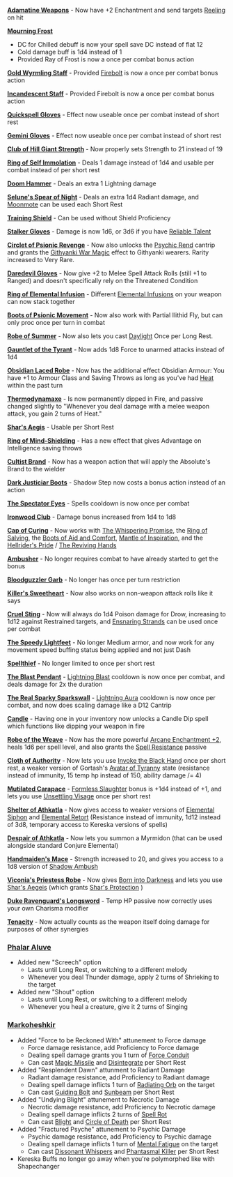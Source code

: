 **[Adamatine Weapons](https://bg3.wiki/wiki/Category:Adamantine_equipment)** - Now have +2 Enchantment and send targets [Reeling](https://bg3.wiki/wiki/Reeling) on hit

**[Mourning Frost](https://bg3.wiki/wiki/Mourning_Frost)**
 - DC for Chilled debuff is now your spell save DC instead of flat 12
 - Cold damage buff is 1d4 instead of 1
 - Provided Ray of Frost is now a once per combat bonus action

**[Gold Wyrmling Staff](https://bg3.wiki/wiki/Gold_Wyrmling_Staff)** - Provided [Firebolt](https://bg3.wiki/wiki/Firebolt) is now a once per combat bonus action

**[Incandescent Staff](https://bg3.wiki/wiki/Incandescent_Staff)** - Provided Firebolt is now a once per combat bonus action

**[Quickspell Gloves](https://bg3.wiki/wiki/Quickspell_Gloves)** - Effect now useable once per combat instead of short rest

**[Gemini Gloves](https://bg3.wiki/wiki/Gemini_Gloves)** - Effect now useable once per combat instead of short rest

**[Club of Hill Giant Strength](https://bg3.wiki/wiki/Club_of_Hill_Giant_Strength)** - Now properly sets Strength to 21 instead of 19

**[Ring of Self Immolation](https://bg3.wiki/wiki/Ring_of_Self_Immolation)** - Deals 1 damage instead of 1d4 and usable per combat instead of per short rest

<!-- **Blooded Greataxe, Helmet of Grit, Cap of Wrath** - Trigger based on being less than full health, not less than 50% -->

**[Doom Hammer](https://bg3.wiki/wiki/Doom_Hammer)** - Deals an extra 1 Lightning damage

**[Selune's Spear of Night](https://bg3.wiki/wiki/Selune's_Spear_of_Night)** - Deals an extra 1d4 Radiant damage, and [Moonmote](https://bg3.wiki/wiki/Moonmote) can be used each Short Rest

<!-- **Hat of Uninhibited Kushigo** - Effect can now stack additively for multiple turns, but you lose stacks when taking damage. -->

**[Training Shield](https://bg3.wiki/wiki/Training_Shield)** - Can be used without Shield Proficiency

<!-- **Unseen Menace** - Now has Finesse property -->

**[Stalker Gloves](https://bg3.wiki/wiki/Stalker_Gloves)** - Damage is now 1d6, or 3d6 if you have [Reliable Talent](https://bg3.wiki/wiki/Reliable_Talent)

**[Circlet of Psionic Revenge](https://bg3.wiki/wiki/Circlet_of_Psionic_Revenge)** - Now also unlocks the [Psychic Rend](https://bg3.wiki/wiki/Psychic_Rend) cantrip and grants the [Githyanki War Magic](https://bg3.wiki/wiki/Githyanki_War_Magic) effect to Githyanki wearers. Rarity increased to Very Rare.

**[Daredevil Gloves](https://bg3.wiki/wiki/Daredevil_Gloves)** - Now give +2 to Melee Spell Attack Rolls (still +1 to Ranged) and doesn't specifically rely on the Threatened Condition

**[Ring of Elemental Infusion](https://bg3.wiki/wiki/Ring_of_Elemental_Infusion)** - Different [Elemental Infusions](https://bg3.wiki/wiki/Elemental_Infusion) on your weapon can now stack together

**[Boots of Psionic Movement](https://bg3.wiki/wiki/Boots_of_Psionic_Movement)** - Now also work with Partial Ilithid Fly, but can only proc once per turn in combat

**[Robe of Summer](https://bg3.wiki/wiki/Robe_of_Summer)** - Now also lets you cast [Daylight](https://bg3.wiki/wiki/Daylight) Once per Long Rest.

**[Gauntlet of the Tyrant](https://bg3.wiki/wiki/Gauntlet_of_the_Tyrant)** - Now adds 1d8 Force to unarmed attacks instead of 1d4

**[Obsidian Laced Robe](https://bg3.wiki/wiki/Obsidian_Laced_Robe)** - Now has the additional effect Obsidian Armour: You have +1 to Armour Class and Saving Throws as long as you've had [Heat](https://bg3.wiki/wiki/Heat) within the past turn

**[Thermodynamaxe](https://bg3.wiki/wiki/Thermodynamo_Axe)** - Is now permanently dipped in Fire, and passive changed slightly to "Whenever you deal damage with a melee weapon attack, you gain 2 turns of Heat."

**[Shar's Aegis](https://bg3.wiki/wiki/Shar's_Aegis)** - Usable per Short Rest

**[Ring of Mind-Shielding](https://bg3.wiki/wiki/Ring_of_Mind-Shielding)** - Has a new effect that gives Advantage on Intelligence saving throws

**[Cultist Brand](https://bg3.wiki/wiki/Cultist_Brand)** - Now has a weapon action that will apply the Absolute's Brand to the wielder

**[Dark Justiciar Boots](https://bg3.wiki/wiki/Dark_Justiciar_Boots)** - Shadow Step now costs a bonus action instead of an action

**[The Spectator Eyes](https://bg3.wiki/wiki/The_Spectator_Eyes)** - Spells cooldown is now once per combat

**[Ironwood Club](https://bg3.wiki/wiki/Ironwood_Club)** - Damage bonus increased from 1d4 to 1d8

**[Cap of Curing](https://bg3.wiki/wiki/Cap_of_Curing)** - Now works with [The Whispering Promise](https://bg3.wiki/wiki/The_Whispering_Promise), the [Ring of Salving](https://bg3.wiki/wiki/Ring_of_Salving), the [Boots of Aid and Comfort](https://bg3.wiki/wiki/Boots_of_Aid_and_Comfort), [Mantle of Inspiration](https://bg3.wiki/wiki/Mantle_of_Inspiration), and the [Hellrider's Pride](https://bg3.wiki/wiki/Hellrider's_Pride) / [The Reviving Hands](https://bg3.wiki/wiki/The_Reviving_Hands)

**[Ambusher](https://bg3.wiki/wiki/Ambusher)** - No longer requires combat to have already started to get the bonus

**[Bloodguzzler Garb](https://bg3.wiki/wiki/Bloodguzzler_Garb)** - No longer has once per turn restriction

**[Killer's Sweetheart](https://bg3.wiki/wiki/Killer's_Sweetheart)** - Now also works on non-weapon attack rolls like it says

**[Cruel Sting](https://bg3.wiki/wiki/Cruel_Sting)** - Now will always do 1d4 Poison damage for Drow, increasing to 1d12 against Restrained targets, and [Ensnaring Strands](https://bg3.wiki/wiki/Ensnaring_Strands) can be used once per combat

**[The Speedy Lightfeet](https://bg3.wiki/wiki/The_Speedy_Lightfeet)** - No longer Medium armor, and now work for any movement speed buffing status being applied and not just Dash

**[Spellthief](https://bg3.wiki/wiki/Spellthief)** - No longer limited to once per short rest

**[The Blast Pendant](https://bg3.wiki/wiki/The_Blast_Pendant)** - [Lightning Blast](https://bg3.wiki/wiki/Lightning_Blast) cooldown is now once per combat, and deals damage for 2x the duration

**[The Real Sparky Sparkswall](https://bg3.wiki/wiki/The_Real_Sparky_Sparkswall)** - [Lightning Aura](https://bg3.wiki/wiki/Lightning_Aura) cooldown is now once per combat, and now does scaling damage like a D12 Cantrip

**[Candle](https://bg3.wiki/wiki/Candle)** - Having one in your inventory now unlocks a Candle Dip spell which functions like dipping your weapon in fire

**[Robe of the Weave](https://bg3.wiki/wiki/Robe_of_the_Weave)** - Now has the more powerful [Arcane Enchantment +2](https://bg3.wiki/wiki/Arcane_Enchantment_+2), heals 1d6 per spell level, and also grants the [Spell Resistance](https://bg3.wiki/wiki/Spell_Resistance) passive

**[Cloth of Authority](https://bg3.wiki/wiki/Cloth_of_Authority)** - Now lets you use [Invoke the Black Hand](https://bg3.wiki/wiki/Invoke_the_Black_Hand) once per short rest, a weaker version of Gortash's [Avatar of Tyranny](https://bg3.wiki/wiki/Avatar_of_Tyranny) state (resistance instead of immunity, 15 temp hp instead of 150, ability damage /= 4)

**[Mutilated Carapace](https://bg3.wiki/wiki/Mutilated_Carapace)** - [Formless Slaughter](https://bg3.wiki/wiki/Formless_Slaughter) bonus is +1d4 instead of +1, and lets you use [Unsettling Visage](https://bg3.wiki/wiki/Unsettling_Visage) once per short rest

**[Shelter of Athkatla](https://bg3.wiki/wiki/Shelter_of_Athkatla)** - Now gives access to weaker versions of [Elemental Siphon](https://bg3.wiki/wiki/Elemental_Siphon) and [Elemental Retort](https://bg3.wiki/wiki/Elemental_Retort) (Resistance instead of immunity, 1d12 instead of 3d8, temporary access to Kereska versions of spells)

**[Despair of Athkatla](https://bg3.wiki/wiki/Despair_of_Athkatla)** - Now lets you summon a Myrmidon (that can be used alongside standard Conjure Elemental)

**[Handmaiden's Mace](https://bg3.wiki/wiki/Handmaiden's_Mace)** - Strength increased to 20, and gives you access to a 1d8 version of [Shadow Ambush](https://bg3.wiki/wiki/Shadow_Ambush)

**[Viconia's Priestess Robe](https://bg3.wiki/wiki/Viconia's_Priestess_Robe)** - Now gives [Born into Darkness](https://bg3.wiki/wiki/Born_into_Darkness) and lets you use [Shar's Aegeis](https://bg3.wiki/wiki/Shar's_Aegeis) (which grants [Shar's Protection](https://bg3.wiki/wiki/Shar's_Protection) )

**[Duke Ravenguard's Longsword](https://bg3.wiki/wiki/Duke_Ravengard%27s_Longsword)** - Temp HP passive now correctly uses your own Charisma modifier

**[Tenacity](https://bg3.wiki/wiki/Tenacity)** - Now actually counts as the weapon itself doing damage for purposes of other synergies

### [Phalar Aluve](https://bg3.wiki/wiki/Phalar_Aluve)

- Added new "Screech" option
  - Lasts until Long Rest, or switching to a different melody
  - Whenever you deal Thunder damage, apply 2 turns of Shrieking to the target
- Added new "Shout" option
  - Lasts until Long Rest, or switching to a different melody
  - Whenever you heal a creature, give it 2 turns of Singing

### [Markoheshkir](https://bg3.wiki/wiki/Markoheshkir)

- Added "Force to be Reckoned With" attunement to Force damage
  - Force damage resistance, add Proficiency to Force damage
  - Dealing spell damage grants you 1 turn of [Force Conduit](https://bg3.wiki/wiki/Force_Conduit)
  - Can cast [Magic Missile](https://bg3.wiki/wiki/Magic_Missile) and [Disintegrate](https://bg3.wiki/wiki/Disintegrate) per Short Rest
- Added "Resplendent Dawn" attunment to Radiant Damage
  - Radiant damage resistance, add Proficiency to Radiant damage
  - Dealing spell damage inflicts 1 turn of [Radiating Orb](https://bg3.wiki/wiki/Radiating_Orb_(Condition)) on the target
  - Can cast [Guiding Bolt](https://bg3.wiki/wiki/Guiding_Bolt) and [Sunbeam](https://bg3.wiki/wiki/Sunbeam) per Short Rest
- Added "Undying Blight" attunement to Necrotic Damage
  - Necrotic damage resistance, add Proficiency to Necrotic damage
  - Dealing spell damage inflicts 2 turns of [Spell Rot](https://bg3.wiki/wiki/Spell_Rot_(Condition))
  - Can cast [Blight](https://bg3.wiki/wiki/Blight) and [Circle of Death](https://bg3.wiki/wiki/Circle_of_Death) per Short Rest
- Added "Fractured Psyche" attunement to Psychic Damage
  - Psychic damage resistance, add Proficiency to Psychic damage
  - Dealing spell damage inflicts 1 turn of [Mental Fatigue](https://bg3.wiki/wiki/Mental_Fatigue) on the target
  - Can cast [Dissonant Whispers](https://bg3.wiki/wiki/Dissonant_Whispers) and [Phantasmal Killer](https://bg3.wiki/wiki/Phantasmal_Killer) per Short Rest
- Kereska Buffs no longer go away when you're polymorphed like with Shapechanger

<!-- ### Throwing

The following weapons should now have special effects when thrown (may only apply for newly acquired versions of them)
- The Sparky Points: Gives Lightning Charges
- Sussur Dagger: Chance to silence
- Trident of the Waves: Applying Wet + Puddle
- Bloodthirst: Applying vulnerability -->
